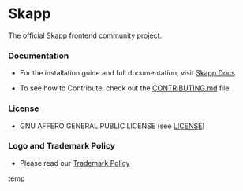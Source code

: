 # Skapp

The official [Skapp](https://skapp.com/) frontend community project.

### Documentation

- For the installation guide and full documentation, visit [Skapp Docs](https://docs.skapp.com/)

- To see how to Contribute, check out the [CONTRIBUTING.md](https://github.com/SkappHQ/skapp-fe/blob/main/CONTRIBUTING.md) file.

### License

- GNU AFFERO GENERAL PUBLIC LICENSE (see [LICENSE](https://github.com/SkappHQ/skapp-fe/blob/main/LICENSE))

### Logo and Trademark Policy

- Please read our [Trademark Policy](https://github.com/SkappHQ/skapp-fe/blob/main/TRADEMARK_POLICY.md)



temp

